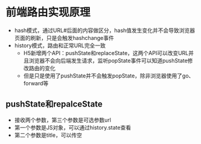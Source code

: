 # 前端路由实现原理
- hash模式，通过URL#后面的内容做区分，hash值发生变化并不会导致浏览器页面的刷新，只是会触发hashchange事件
- history模式，路由和正常URL完全一致
  - H5新增两个API：pushState和replaceState，这两个API可以改变URL并且浏览器不会向后端发生请求，监听popState事件可以知道pushState修改路由的变化
  - 但是只是使用了pushState并不会触发popState，除非浏览器使用了go、forward等

## pushState和repalceState
- 接收两个参数，第三个参数是可选参数url
- 第一个参数是JS对象，可以通过history.state查看
- 第二个参数是title，可以传空